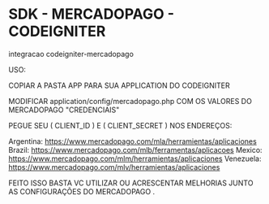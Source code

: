 SDK - MERCADOPAGO - CODEIGNITER
===

integracao codeigniter-mercadopago

USO:

COPIAR A PASTA APP PARA SUA APPLICATION DO CODEIGNITER

MODIFICAR application/config/mercadopago.php COM OS VALORES DO MERCADOPAGO "CREDENCIAIS"

PEGUE SEU ( CLIENT_ID  ) E ( CLIENT_SECRET ) NOS ENDEREÇOS:
 
Argentina: https://www.mercadopago.com/mla/herramientas/aplicaciones
Brazil: https://www.mercadopago.com/mlb/ferramentas/aplicacoes
Mexico: https://www.mercadopago.com/mlm/herramientas/aplicaciones
Venezuela: https://www.mercadopago.com/mlv/herramientas/aplicaciones


FEITO ISSO BASTA VC UTILIZAR OU ACRESCENTAR MELHORIAS JUNTO AS CONFIGURAÇÕES DO MERCADOPAGO .
